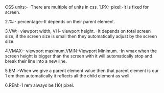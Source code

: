 CSS units:-
-There are multiple of units in css.
1.PX:-pixel:-It is fixed for screen.

2.%:- percentage:-It depends on their parent element.

3.VW:- viewport width, VH- viewport height.
-It depends on total screen size, if the screen size is small then they 
automatically adjust by the screen size.

4.VMAX:- viewport maximum,VMIN-Viewport Minimum.
-In vmax when the screen height is bigger than the screen with 
it will automatically stop and break their line into a new line.

5.EM :-When we give a parent element value then that parent
element is our 1 em then automatically it reflects all the child element as well.

6.REM:-1 rem always be (16) pixel.
